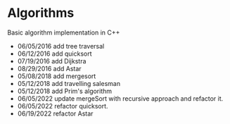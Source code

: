 # Algorithms
Basic algorithm implementation in C++ 
* 06/05/2016 add tree traversal
* 06/12/2016 add quicksort
* 07/19/2016 add Dijkstra
* 08/29/2016 add Astar
* 05/08/2018 add mergesort
* 05/12/2018 add travelling salesman
* 05/12/2018 add Prim's algorithm
* 06/05/2022 update mergeSort with recursive approach and refactor it.
* 06/05/2022 refactor quicksort.
* 06/19/2022 refactor Astar